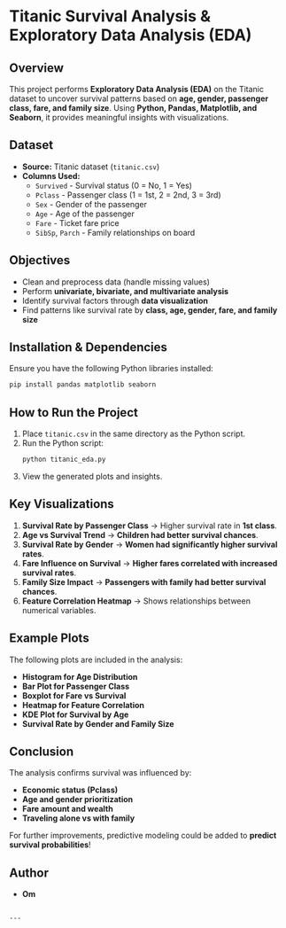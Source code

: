# Titanic Survival Analysis & Exploratory Data Analysis (EDA)

## Overview
This project performs **Exploratory Data Analysis (EDA)** on the Titanic dataset to uncover survival patterns based on **age, gender, passenger class, fare, and family size**. Using **Python, Pandas, Matplotlib, and Seaborn**, it provides meaningful insights with visualizations.

## Dataset
- **Source:** Titanic dataset (`titanic.csv`)
- **Columns Used:**
  - `Survived` - Survival status (0 = No, 1 = Yes)
  - `Pclass` - Passenger class (1 = 1st, 2 = 2nd, 3 = 3rd)
  - `Sex` - Gender of the passenger
  - `Age` - Age of the passenger
  - `Fare` - Ticket fare price
  - `SibSp`, `Parch` - Family relationships on board

## Objectives
- Clean and preprocess data (handle missing values)
- Perform **univariate, bivariate, and multivariate analysis**
- Identify survival factors through **data visualization**
- Find patterns like survival rate by **class, age, gender, fare, and family size**

## Installation & Dependencies
Ensure you have the following Python libraries installed:
```bash
pip install pandas matplotlib seaborn
```

## How to Run the Project
1. Place `titanic.csv` in the same directory as the Python script.
2. Run the Python script:
   ```bash
   python titanic_eda.py
   ```
3. View the generated plots and insights.

## Key Visualizations
1. **Survival Rate by Passenger Class** → Higher survival rate in **1st class**.
2. **Age vs Survival Trend** → **Children had better survival chances**.
3. **Survival Rate by Gender** → **Women had significantly higher survival rates**.
4. **Fare Influence on Survival** → **Higher fares correlated with increased survival rates**.
5. **Family Size Impact** → **Passengers with family had better survival chances**.
6. **Feature Correlation Heatmap** → Shows relationships between numerical variables.

## Example Plots
The following plots are included in the analysis:
- **Histogram for Age Distribution**
- **Bar Plot for Passenger Class**
- **Boxplot for Fare vs Survival**
- **Heatmap for Feature Correlation**
- **KDE Plot for Survival by Age**
- **Survival Rate by Gender and Family Size**

## Conclusion
The analysis confirms survival was influenced by:
- **Economic status (Pclass)**
- **Age and gender prioritization**
- **Fare amount and wealth**
- **Traveling alone vs with family**

For further improvements, predictive modeling could be added to **predict survival probabilities**!

## Author
- **Om**
```

---
